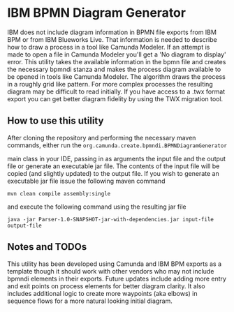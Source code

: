 # IBM BPMN Diagram Generator
IBM does not include diagram information in BPMN file exports from IBM BPM or from IBM Blueworks Live. That information is needed to describe how to draw a process in a tool like Camunda Modeler. If an attempt is made to open a file in Camunda Modeler you'll get a 'No diagram to display' error. This utility takes the available information in the bpmn file and creates the necessary bpmndi stanza and makes the process diagram available to be opened in tools like Camunda Modeler. The algorithm draws the process in a roughly grid like  pattern. For more complex processes the resulting diagram may be difficult to read initially. If you have access to a .twx format export you can get better diagram fidelity by using the TWX migration tool.

## How to use this utility
After cloning the repository and performing the necessary maven commands, either run the ```org.camunda.create.bpmndi.BPMNDiagramGenerator```

main class in your IDE, passing in as arguments the input file and the output file or generate an executable jar file. The contents of the input file will be copied (and slightly updated) to the output file. If you wish to generate an executable jar file issue the following maven command 

```mvn clean compile assembly:single``` 

and execute the following command using the resulting jar file

```java -jar Parser-1.0-SNAPSHOT-jar-with-dependencies.jar input-file output-file```

## Notes and TODOs
This utility has been developed using Camunda and IBM BPM exports as a template though it should work with other vendors who may not include bpmndi elements in their exports. Future updates include adding more entry and exit points on process elements for better diagram clarity. It also includes additional logic to create more waypoints (aka elbows) in sequence flows for a more natural looking initial diagram.

